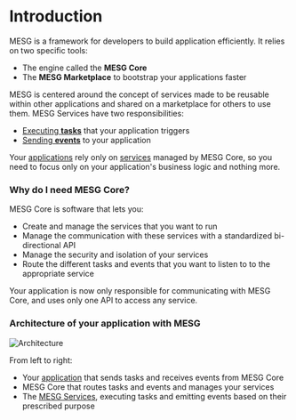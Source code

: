 # Introduction

MESG is a framework for developers to build application efficiently. It relies on two specific tools:

- The engine called the **MESG Core**
- The **MESG Marketplace** to bootstrap your applications faster

MESG is centered around the concept of services made to be reusable within other applications and shared on a marketplace for others to use them.
MESG Services have two responsibilities:
- [Executing **tasks**](/guide/service/listen-for-tasks.md) that your application triggers
- [Sending **events**](/guide/service/emit-an-event.md) to your application

Your [applications](/guide/application/) rely only on [services](/guide/service/) managed by MESG Core, so you need to focus only on your application's business logic and nothing more.

### Why do I need MESG Core?

MESG Core is software that lets you:
- Create and manage the services that you want to run
- Manage the communication with these services with a standardized bi-directional API
- Manage the security and isolation of your services
- Route the different tasks and events that you want to listen to to the appropriate service

Your application is now only responsible for communicating with MESG Core, and uses only one API to access any service. 

### Architecture of your application with MESG

![Architecture](/schema.svg)

From left to right:
- Your [application](/guide/application/) that sends tasks and receives events from MESG Core
- MESG Core that routes tasks and events and manages your services
- The [MESG Services](/guide/service/), executing tasks and emitting events based on their prescribed purpose

